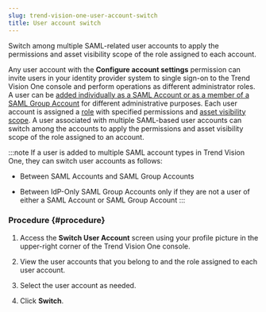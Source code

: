 ```yaml
---
slug: trend-vision-one-user-account-switch
title: User account switch
---
```


Switch among multiple SAML-related user accounts to apply the permissions and asset visibility scope of the role assigned to each account.

Any user account with the **Configure account settings** permission can invite users in your identity provider system to single sign-on to the Trend Vision One console and perform operations as different administrator roles. A user can be [added individually as a SAML Account or as a member of a SAML Group Account](configure-vision-accounts.md) for different administrative purposes. Each user account is assigned a [role](user-roles-foundation-services.md) with specified permissions and [asset visibility scope](asset-visibility-management.md). A user associated with multiple SAML-based user accounts can switch among the accounts to apply the permissions and asset visibility scope of the role assigned to an account.

:::note
If a user is added to multiple SAML account types in Trend Vision One, they can switch user accounts as follows:

- Between SAML Accounts and SAML Group Accounts

- Between IdP-Only SAML Group Accounts only if they are not a user of either a SAML Account or SAML Group Account
:::

### Procedure {#procedure}

1.  Access the **Switch User Account** screen using your profile picture in the upper-right corner of the Trend Vision One console.

2.  View the user accounts that you belong to and the role assigned to each user account.

3.  Select the user account as needed.

4.  Click **Switch**.
